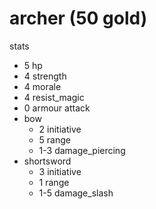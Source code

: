# archer (50 gold)

stats
* 5 hp
* 4 strength
* 4 morale
* 4 resist_magic
* 0 armour
attack
* bow
  * 2 initiative
  * 5 range
  * 1-3 damage_piercing
* shortsword
  * 3 initiative
  * 1 range
  * 1-5 damage_slash
